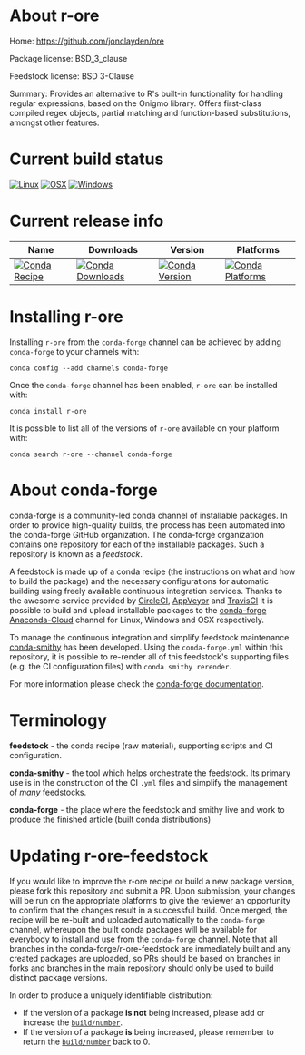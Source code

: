 About r-ore
===========

Home: https://github.com/jonclayden/ore

Package license: BSD_3_clause

Feedstock license: BSD 3-Clause

Summary: Provides an alternative to R's built-in functionality for handling regular expressions, based on the Onigmo library. Offers first-class compiled regex objects, partial matching and function-based substitutions, amongst other features.



Current build status
====================

[![Linux](https://img.shields.io/circleci/project/github/conda-forge/r-ore-feedstock/master.svg?label=Linux)](https://circleci.com/gh/conda-forge/r-ore-feedstock)
[![OSX](https://img.shields.io/travis/conda-forge/r-ore-feedstock/master.svg?label=macOS)](https://travis-ci.org/conda-forge/r-ore-feedstock)
[![Windows](https://img.shields.io/appveyor/ci/conda-forge/r-ore-feedstock/master.svg?label=Windows)](https://ci.appveyor.com/project/conda-forge/r-ore-feedstock/branch/master)

Current release info
====================

| Name | Downloads | Version | Platforms |
| --- | --- | --- | --- |
| [![Conda Recipe](https://img.shields.io/badge/recipe-r--ore-green.svg)](https://anaconda.org/conda-forge/r-ore) | [![Conda Downloads](https://img.shields.io/conda/dn/conda-forge/r-ore.svg)](https://anaconda.org/conda-forge/r-ore) | [![Conda Version](https://img.shields.io/conda/vn/conda-forge/r-ore.svg)](https://anaconda.org/conda-forge/r-ore) | [![Conda Platforms](https://img.shields.io/conda/pn/conda-forge/r-ore.svg)](https://anaconda.org/conda-forge/r-ore) |

Installing r-ore
================

Installing `r-ore` from the `conda-forge` channel can be achieved by adding `conda-forge` to your channels with:

```
conda config --add channels conda-forge
```

Once the `conda-forge` channel has been enabled, `r-ore` can be installed with:

```
conda install r-ore
```

It is possible to list all of the versions of `r-ore` available on your platform with:

```
conda search r-ore --channel conda-forge
```


About conda-forge
=================

conda-forge is a community-led conda channel of installable packages.
In order to provide high-quality builds, the process has been automated into the
conda-forge GitHub organization. The conda-forge organization contains one repository
for each of the installable packages. Such a repository is known as a *feedstock*.

A feedstock is made up of a conda recipe (the instructions on what and how to build
the package) and the necessary configurations for automatic building using freely
available continuous integration services. Thanks to the awesome service provided by
[CircleCI](https://circleci.com/), [AppVeyor](http://www.appveyor.com/)
and [TravisCI](https://travis-ci.org/) it is possible to build and upload installable
packages to the [conda-forge](https://anaconda.org/conda-forge)
[Anaconda-Cloud](http://docs.anaconda.org/) channel for Linux, Windows and OSX respectively.

To manage the continuous integration and simplify feedstock maintenance
[conda-smithy](http://github.com/conda-forge/conda-smithy) has been developed.
Using the ``conda-forge.yml`` within this repository, it is possible to re-render all of
this feedstock's supporting files (e.g. the CI configuration files) with ``conda smithy rerender``.

For more information please check the [conda-forge documentation](https://conda-forge.org/docs/).

Terminology
===========

**feedstock** - the conda recipe (raw material), supporting scripts and CI configuration.

**conda-smithy** - the tool which helps orchestrate the feedstock.
                   Its primary use is in the construction of the CI ``.yml`` files
                   and simplify the management of *many* feedstocks.

**conda-forge** - the place where the feedstock and smithy live and work to
                  produce the finished article (built conda distributions)


Updating r-ore-feedstock
========================

If you would like to improve the r-ore recipe or build a new
package version, please fork this repository and submit a PR. Upon submission,
your changes will be run on the appropriate platforms to give the reviewer an
opportunity to confirm that the changes result in a successful build. Once
merged, the recipe will be re-built and uploaded automatically to the
`conda-forge` channel, whereupon the built conda packages will be available for
everybody to install and use from the `conda-forge` channel.
Note that all branches in the conda-forge/r-ore-feedstock are
immediately built and any created packages are uploaded, so PRs should be based
on branches in forks and branches in the main repository should only be used to
build distinct package versions.

In order to produce a uniquely identifiable distribution:
 * If the version of a package **is not** being increased, please add or increase
   the [``build/number``](http://conda.pydata.org/docs/building/meta-yaml.html#build-number-and-string).
 * If the version of a package **is** being increased, please remember to return
   the [``build/number``](http://conda.pydata.org/docs/building/meta-yaml.html#build-number-and-string)
   back to 0.